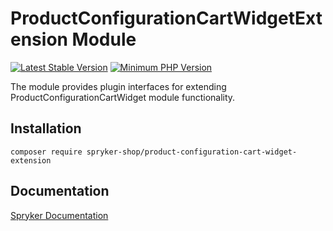# ProductConfigurationCartWidgetExtension Module
[![Latest Stable Version](https://poser.pugx.org/spryker-shop/product-configuration-cart-widget-extension/v/stable.svg)](https://packagist.org/packages/spryker-shop/product-configuration-cart-widget-extension)
[![Minimum PHP Version](https://img.shields.io/badge/php-%3E%3D%207.3-8892BF.svg)](https://php.net/)

The module provides plugin interfaces for extending ProductConfigurationCartWidget module functionality.

## Installation

```
composer require spryker-shop/product-configuration-cart-widget-extension
```

## Documentation

[Spryker Documentation](https://academy.spryker.com/developing_with_spryker/module_guide/modules.html)
